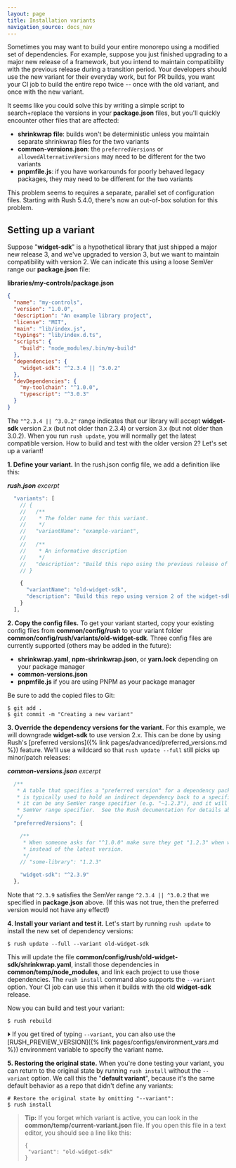 ```yaml
---
layout: page
title: Installation variants
navigation_source: docs_nav
---
```


Sometimes you may want to build your entire monorepo using a modified set of dependencies.  For example,
suppose you just finished upgrading to a major new release of a framework, but you intend to maintain compatibility
with the previous release during a transition period.  Your developers should use the new variant for their everyday
work, but for PR builds, you want your CI job to build the entire repo twice -- once with the old variant,
and once with the new variant.

It seems like you could solve this by writing a simple script to search+replace the versions in your
**package.json** files, but you'll quickly encounter other files that are affected:

- **shrinkwrap file**: builds won't be deterministic unless you maintain separate shrinkwrap files for
  the two variants
- **common-versions.json**: the `preferredVersions` or `allowedAlternativeVersions` may need to be different
  for the two variants
- **pnpmfile.js**: if you have workarounds for poorly behaved legacy packages, they may need to be different
  for the two variants

This problem seems to requires a separate, parallel set of configuration files.  Starting with Rush 5.4.0,
there's now an out-of-box solution for this problem.

## Setting up a variant

Suppose "**widget-sdk**" is a hypothetical library that just shipped a major new release 3, and we've upgraded to
version 3, but we want to maintain compatibility with version 2.  We can indicate this using a loose SemVer
range our **package.json** file:

**libraries/my-controls/package.json**
```json
{
  "name": "my-controls",
  "version": "1.0.0",
  "description": "An example library project",
  "license": "MIT",
  "main": "lib/index.js",
  "typings": "lib/index.d.ts",
  "scripts": {
    "build": "node_modules/.bin/my-build"
  },
  "dependencies": {
    "widget-sdk": "^2.3.4 || ^3.0.2"
  },
  "devDependencies": {
    "my-toolchain": "^1.0.0",
    "typescript": "^3.0.3"
  }
}

```

The `"^2.3.4 || ^3.0.2"` range indicates that our library will accept **widget-sdk** version 2.x (but not older
than 2.3.4) or version 3.x (but not older than 3.0.2).  When you run `rush update`, you will normally get the latest
compatible version.  How to build and test with the older version 2?  Let's set up a variant!

**1<!-- -->. Define your variant.**  In the rush.json config file, we add a definition like this:

***rush.json** excerpt*
```js
  "variants": [
    // {
    //   /**
    //    * The folder name for this variant.
    //    */
    //   "variantName": "example-variant",
    //
    //   /**
    //    * An informative description
    //    */
    //   "description": "Build this repo using the previous release of the SDK"
    // }

    {
      "variantName": "old-widget-sdk",
      "description": "Build this repo using version 2 of the widget-sdk"
    }
  ],
```

**2<!-- -->. Copy the config files.**  To get your variant started, copy your existing config files from **common/config/rush**
to your variant folder **common/config/rush/variants/old-widget-sdk**.   Three config files are currently supported
(others may be added in the future):

- **shrinkwrap.yaml**, **npm-shrinkwrap.json**, or **yarn.lock** depending on your package manager
- **common-versions.json**
- **pnpmfile.js** if you are using PNPM as your package manager

Be sure to add the copied files to Git:
```shell
$ git add .
$ git commit -m "Creating a new variant"
```

**3<!-- -->. Override the dependency versions for the variant.**  For this example, we will downgrade
**widget-sdk** to use version 2.x.  This can be done by using Rush's
[preferred versions]({% link pages/advanced/preferred_versions.md %}) feature.
We'll use a wildcard so that `rush update --full` still picks up minor/patch releases:

***common-versions.json** excerpt*
```js
  /**
   * A table that specifies a "preferred version" for a dependency package. The "preferred version"
   * is typically used to hold an indirect dependency back to a specific version, however generally
   * it can be any SemVer range specifier (e.g. "~1.2.3"), and it will narrow any (compatible)
   * SemVer range specifier.  See the Rush documentation for details about this feature.
   */
  "preferredVersions": {

    /**
     * When someone asks for "^1.0.0" make sure they get "1.2.3" when working in this repo,
     * instead of the latest version.
     */
    // "some-library": "1.2.3"

    "widget-sdk": "^2.3.9"
  },
```

Note that `^2.3.9` satisfies the SemVer range `^2.3.4 || ^3.0.2` that we specified in **package.json** above.
(If this was not true, then the preferred version would not have any effect!)

**4<!-- -->. Install your variant and test it.**  Let's start by running `rush update` to install the new set of
dependency versions:

```shell
$ rush update --full --variant old-widget-sdk
```

This will update the file **common/config/rush/old-widget-sdk/shrinkwrap.yaml**, install those dependencies
in **common/temp/node_modules**, and link each project to use those dependencies.  The `rush install` command also
supports the `--variant` option.  Your CI job can use this when it builds with the old **widget-sdk** release.

Now you can build and test your variant:
```shell
$ rush rebuild
```

⏵ If you get tired of typing `--variant`, you can also use the
[RUSH_PREVIEW_VERSION]({% link pages/configs/environment_vars.md %})
environment variable to specify the variant name.

**5<!-- -->. Restoring the original state.**  When you're done testing your variant, you can return to the original
state by running `rush install` without the `--variant` option.  We call this the "**default variant**", because
it's the same default behavior as a repo that didn't define any variants:

```shell
# Restore the original state by omitting "--variant":
$ rush install
```

> **Tip:** If you forget which variant is active, you can look in the **common/temp/current-variant.json** file.
> If you open this file in a text editor, you should see a line like this:
>
> ```
> {
>  "variant": "old-widget-sdk"
> }
> ```
